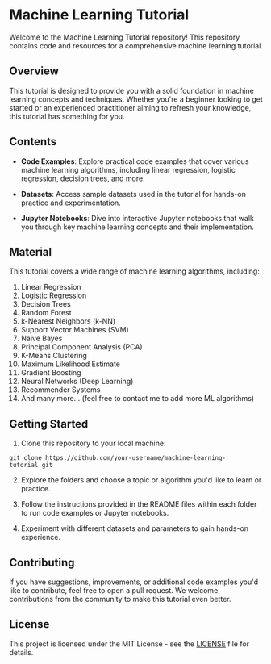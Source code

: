 # Machine Learning Tutorial

Welcome to the Machine Learning Tutorial repository! This repository contains code and resources for a comprehensive machine learning tutorial.

## Overview

This tutorial is designed to provide you with a solid foundation in machine learning concepts and techniques. Whether you're a beginner looking to get started or an experienced practitioner aiming to refresh your knowledge, this tutorial has something for you.

## Contents

- **Code Examples**: Explore practical code examples that cover various machine learning algorithms, including linear regression, logistic regression, decision trees, and more.

- **Datasets**: Access sample datasets used in the tutorial for hands-on practice and experimentation.

- **Jupyter Notebooks**: Dive into interactive Jupyter notebooks that walk you through key machine learning concepts and their implementation.

## Material
This tutorial covers a wide range of machine learning algorithms, including:

1. Linear Regression
2. Logistic Regression
3. Decision Trees
4. Random Forest
5. k-Nearest Neighbors (k-NN)
6. Support Vector Machines (SVM)
7. Naive Bayes
8. Principal Component Analysis (PCA)
9. K-Means Clustering
10. Maximum Likelihood Estimate
11. Gradient Boosting
12. Neural Networks (Deep Learning)
13. Recommender Systems
14. And many more... (feel free to contact me to add more ML algorithms)

## Getting Started

1. Clone this repository to your local machine:

```console
git clone https://github.com/your-username/machine-learning-tutorial.git
```

2. Explore the folders and choose a topic or algorithm you'd like to learn or practice.

3. Follow the instructions provided in the README files within each folder to run code examples or Jupyter notebooks.

4. Experiment with different datasets and parameters to gain hands-on experience.

## Contributing

If you have suggestions, improvements, or additional code examples you'd like to contribute, feel free to open a pull request. We welcome contributions from the community to make this tutorial even better.

## License

This project is licensed under the MIT License - see the [LICENSE](LICENSE) file for details.